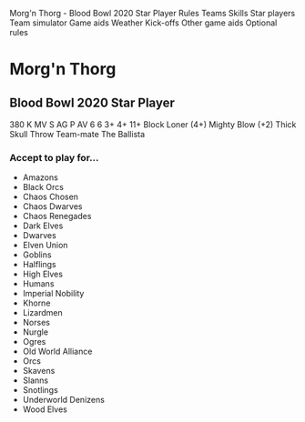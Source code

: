 ﻿
Morg'n Thorg - Blood Bowl 2020 Star Player
Rules
Teams
Skills
Star players
Team simulator
Game aids
Weather
Kick-offs
Other game aids
Optional rules
# Morg'n Thorg
## Blood Bowl 2020 Star Player
380 K
MV
S
AG
P
AV
6
6
3+
4+
11+
Block
Loner (4+)
Mighty Blow (+2)
Thick Skull
Throw Team-mate
The Ballista

### Accept to play for...
* Amazons
* Black Orcs
* Chaos Chosen
* Chaos Dwarves
* Chaos Renegades
* Dark Elves
* Dwarves
* Elven Union
* Goblins
* Halflings
* High Elves
* Humans
* Imperial Nobility
* Khorne
* Lizardmen
* Norses
* Nurgle
* Ogres
* Old World Alliance
* Orcs
* Skavens
* Slanns
* Snotlings
* Underworld Denizens
* Wood Elves